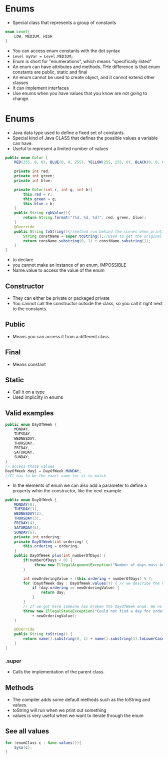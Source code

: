 # Enums

- Special class that represents a group of constants
```JAVA
enum Level{
    LOW, MEDIUM, HIGH
}
```
- You can access enum constants with the dot syntax
- `Level myVar = Level.MEDIUM;`
- Enum is short for "enumerations", which means "specifically listed"
- An enum can have attributes and methods. THe difference is that enum constants are public, static and final
- An enum cannot be used to create object, and it cannot extend other classes
- It can implement interfaces
- Use enums when you have values that you know are not going to change.
# Enums

- Java data type used to define a fixed set of constants.
- Special kind of Java CLASS that defines the possible values a variable can have.
- Useful to represent a limited number of values

```JAVA
public enum Color {
    RED(255, 0, 0), BLUE(0, 0, 255), YELLOW(255, 255, 0), BLACK(0, 0, 0);

    private int red;
    private int green;
    private int blue;

    private Color(int r, int g, int b){
        this.red = r;
        this.green = g;
        this.blue = b;
    }
    public String rgbValue(){
        return String.format("(%d, %d, %d)", red, green, blue);
    }
    @Override
    public String toString(){//method run behind the scenes when printing out, currently overriding it
        String constName = super.toString();//Used to get the original name
        return consName.substring(0, 1) + constName.substring(1);
    }
}
```

- to declare
- you cannot make an instance of an enum, IMPOSSIBLE
- Name.value to access the value of the enum

## Constructor

- They can either be private or packaged private
- You cannot call the constructor outside the class, so you call it right next to the constants.

## Public

- Means you can access it from a different class.

## Final

- Means constant

## Static

- Call it on a type
- Used implicilty in enums

## Valid examples

```JAVA
public enum DayOfWeek {
    MONDAY,
    TUESDAY,
    WEDNESDAY,
    THURSDAY,
    FRIDAY,
    SATURDAY,
    SUNDAY;
}
// access those values
DayOfWeek day1 = DayOfWeek.MONDAY;
//It has to be the exact name for it to match
```

- In the elements of enum we can also add a parameter to define a property wihin the constructor, like the next example.

```JAVA
public enum DayOfWeek {
    MONDAY(0),
    TUESDAY(1),
    WEDNESDAY(2),
    THURSDAY(3),
    FRIDAY(4),
    SATURDAY(5),
    SUNDAY(6);
    private int ordering;
    private DayOfWeek(int ordering) {
        this.ordering = ordering;
    }
    public DayOfWeek plus(int numberOfDays) {
        if(numberOfDays < 0) {
             throw new IllegalArgumentException("Number of days must be positive.");
        }

        int newOrderingValue = (this.ordering + numberOfDays) % 7;
        for (DayOfWeek day : DayOfWeek.values()) { // we describe the values method be
            if (day.ordering == newOrderingValue) {
                return day;
            }
        }
        // If we got here someone has broken the DayOfWeek enum. We no longer have 7 v
        throw new IllegalStateException("Could not find a day for ordering value: "
            + newOrderingValue);
    }

    @Override
    public String toString() {
        return name().substring(0, 1) + name().substring(1).toLowerCase();
    }
}
```

### .super

- Calls the implementation of the parent class.

## Methods

- The compiler adds some default methods such as the toString and values.
- toString will run when we print out something
- values is very useful when we want to iterate through the enum

## See all values

```JAVA
for (enumClass c : Name.values()){
    Syso(c);
}
```